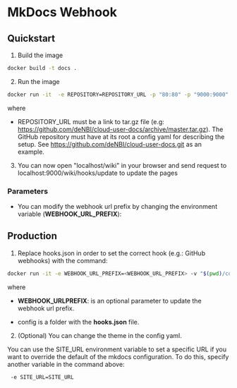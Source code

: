# MkDocs Webhook

## Quickstart

1. Build the image

~~~BASH
docker build -t docs .
~~~

2. Run the image

~~~BASH
docker run -it  -e REPOSITORY=REPOSITORY_URL -p "80:80" -p "9000:9000"  docs
~~~

where 

 * REPOSITORY_URL  must be a link to tar.gz file (e.g: https://github.com/deNBI/cloud-user-docs/archive/master.tar.gz). 
   The GitHub repository must have at its root a config yaml for describing the setup. See https://github.com/deNBI/cloud-user-docs.git as an example.

3. You can now open  "localhost/wiki" in your browser and send request to localhost:9000/wiki/hooks/update to update the pages

### Parameters

* You can modify the webhook url prefix by changing the environment variable (**WEBHOOK_URL_PREFIX**):

## Production

1. Replace hooks.json in order to set the correct hook (e.g.: GitHub webhooks) with the command:

~~~BASH
docker run -it -e WEBHOOK_URL_PREFIX=<WEBHOOK_URL_PREFIX> -v "$(pwd)/config:/usr/local/bin" -e REPOSITORY=REPOSITORY_URL -p "80:80" -p "9000:9000"  docs
~~~

where

 * **WEBHOOK_URLPREFIX**: is an optional parameter to update the webhook url prefix.

 * config is a folder with the **hooks.json** file.

2. (Optional) You can change the theme in the config yaml.

You can use the SITE_URL environment variable to set a specific URL if you want to override the default of the mkdocs configuration.
To do this, specify another variable in the command above:

~~~BASH
 -e SITE_URL=SITE_URL
~~~
